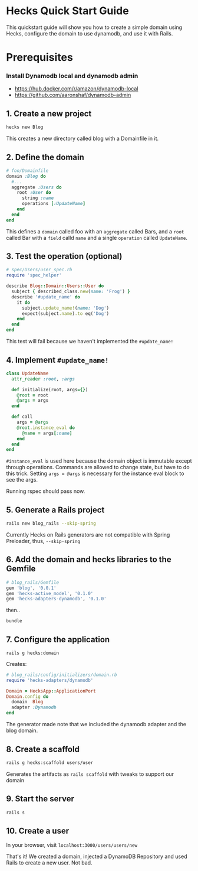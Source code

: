 # Hecks Quick Start Guide
This quickstart guide will show you how to create a simple domain using Hecks, configure the domain to use dynamodb, and use it with Rails.
# Prerequisites
### Install Dynamodb local and dynamodb admin
* https://hub.docker.com/r/amazon/dynamodb-local
* https://github.com/aaronshaf/dynamodb-admin

## 1. Create a new project
```bash
hecks new Blog
```
This creates a new directory called blog with a Domainfile in it.
## 2. Define the domain
```ruby
# foo/Domainfile
domain :Blog do
  #...
  aggregate :Users do
    root :User do
      string :name
      operations [:UpdateName]
    end
  end
end
```
This defines a `domain` called foo with an `aggregate` called Bars, and a `root` called Bar with a `field` calld `name` and a single `operation` called `UpdateName`.

## 3. Test the operation (optional)

```ruby
# spec/Users/user_spec.rb
require 'spec_helper'

describe Blog::Domain::Users::User do
  subject { described_class.new(name: 'Frog') }
  describe '#update_name' do
    it do
      subject.update_name!(name: 'Dog')
      expect(subject.name).to eq('Dog')
    end
  end
end
```
This test will fail because we haven't implemented the `#update_name!`

## 4. Implement `#update_name!`
```ruby
class UpdateName
  attr_reader :root, :args

  def initialize(root, args={})
    @root = root
    @args = args
  end

  def call
    args = @args
    @root.instance_eval do
      @name = args[:name]
    end
  end
end
```
`#instance_eval` is used here because the domain object is immutable except through operations.  Commands are allowed to change state, but have to do this trick. Setting `args = @args` is necessary for the instance eval block to see the args.

Running rspec should pass now.

## 5. Generate a Rails project
```bash
rails new blog_rails --skip-spring
```
Currently Hecks on Rails generators are not compatible with Spring Preloader, thus, `--skip-spring`

## 6. Add the domain and hecks libraries to the Gemfile
```ruby
# blog_rails/Gemfile
gem 'blog', '0.0.1'
gem 'hecks-active_model', '0.1.0'
gem 'hecks-adapters-dynamodb', '0.1.0'
```
then..
```bash
bundle
```

## 7. Configure the application
```
rails g hecks:domain
```
Creates: 
```ruby
# blog_rails/config/initializers/domain.rb
require 'hecks-adapters/dynamodb'

Domain = HecksApp::ApplicationPort
Domain.config do
  domain  Blog
  adapter :Dynamodb
end
```
The generator made note that we included the dynamodb adapter and the blog domain.

## 8. Create a scaffold
```bash
rails g hecks:scaffold users/user
```
Generates the artifacts as `rails scaffold` with tweaks to support our domain

## 9. Start the server
```bash
rails s
```

## 10. Create a user
In your browser, visit `localhost:3000/users/users/new`

That's it! We created a domain, injected a DynamoDB Repository and used Rails to create a new user.  Not bad.